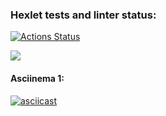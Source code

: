 ### Hexlet tests and linter status:
[![Actions Status](https://github.com/chedosaf/frontend-project-lvl2/workflows/hexlet-check/badge.svg)](https://github.com/chedosaf/frontend-project-lvl2/actions)

<a href="https://codeclimate.com/github/chedosaf/frontend-project-lvl2/maintainability"><img src="https://api.codeclimate.com/v1/badges/78878c20dd18706d14f8/maintainability" /></a><br>

#### Asciinema 1:  
[![asciicast](https://asciinema.org/a/cOY3oeCCzGVtDaagUc97TsUtE.svg)](https://asciinema.org/a/cOY3oeCCzGVtDaagUc97TsUtE)